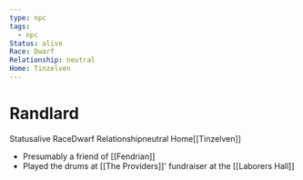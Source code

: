 ```yaml
---
type: npc
tags:
  - npc
Status: alive
Race: Dwarf
Relationship: neutral
Home: Tinzelven
---
```


# Randlard
<span class="dataview inline-field"><span class="inline-field-key">Status</span><span class="inline-field-value">alive</span></span>
<span class="dataview inline-field"><span class="inline-field-key">Race</span><span class="inline-field-value">Dwarf</span></span>
<span class="dataview inline-field"><span class="inline-field-key">Relationship</span><span class="inline-field-value">neutral</span></span>
<span class="dataview inline-field"><span class="inline-field-key">Home</span><span class="inline-field-value">[[Tinzelven]]</span></span>

- Presumably a friend of [[Fendrian]]
- Played the drums at [[The Providers]]' fundraiser at the [[Laborers Hall]]


